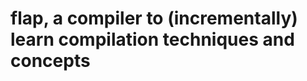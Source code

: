 flap, a compiler to (incrementally) learn compilation techniques and concepts
=============================================================================
